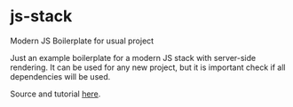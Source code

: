 # js-stack
Modern JS Boilerplate for usual project

Just an example boilerplate for a modern JS stack with server-side rendering. It can be used for any new project, but it is important check if all dependencies will be used.

Source and tutorial [here](https://github.com/verekia/js-stack-from-scratch).

